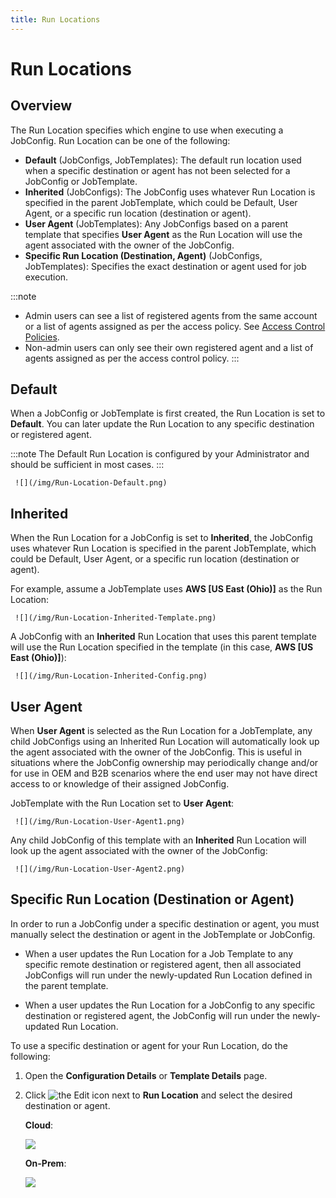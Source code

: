 ```yaml
---
title: Run Locations
---
```


# Run Locations

## Overview

The Run Location specifies which engine to use when executing a JobConfig. Run Location can be one of the following: 

* **Default** (JobConfigs, JobTemplates): The default run location used when a specific destination or agent has not been selected for a JobConfig or JobTemplate. 
* **Inherited** (JobConfigs): The JobConfig uses whatever Run Location is specified in the parent JobTemplate, which could be Default, User Agent, or a specific run location (destination or agent).
* **User Agent** (JobTemplates): Any JobConfigs based on a parent template that specifies **User Agent** as the Run Location will use the agent associated with the owner of the JobConfig.
* **Specific Run Location (Destination, Agent)** (JobConfigs, JobTemplates): Specifies the exact destination or agent used for job execution.

:::note
* Admin users can see a list of registered agents from the same account or a list of agents assigned as per the access policy. See [Access Control Policies](./admin/access-control/access-control-polices).
* Non-admin users can only see their own registered agent and a list of agents assigned as per the access control policy.
:::

## Default

When a JobConfig or JobTemplate is first created, the Run Location is set to **Default**. You can later update the Run Location to any specific destination or registered agent.

:::note
The Default Run Location is configured by your Administrator and should be sufficient in most cases.
:::

     ![](/img/Run-Location-Default.png)

## Inherited

When the Run Location for a JobConfig is set to **Inherited**, the JobConfig uses whatever Run Location is specified in the parent JobTemplate, which could be Default, User Agent, or a specific run location (destination or agent).

For example, assume a JobTemplate uses **AWS [US East (Ohio)]** as the Run Location:

     ![](/img/Run-Location-Inherited-Template.png)

A JobConfig with an **Inherited** Run Location that uses this parent template will use the Run Location specified in the template (in this case, **AWS [US East (Ohio)]**):

     ![](/img/Run-Location-Inherited-Config.png)

## User Agent

When **User Agent** is selected as the Run Location for a JobTemplate, any child JobConfigs using an Inherited Run Location will automatically look up the agent associated with the owner of the JobConfig. This is useful in situations where the JobConfig ownership may periodically change and/or for use in OEM and B2B scenarios where the end user may not have direct access to or knowledge of their assigned JobConfig.

JobTemplate with the Run Location set to **User Agent**:

     ![](/img/Run-Location-User-Agent1.png)

Any child JobConfig of this template with an **Inherited** Run Location will look up the agent associated with the owner of the JobConfig:

     ![](/img/Run-Location-User-Agent2.png)

## Specific Run Location (Destination or Agent)

In order to run a JobConfig under a specific destination or agent, you must manually select the destination or agent in the JobTemplate or JobConfig.

* When a user updates the Run Location for a Job Template to any specific remote destination or registered agent, then all associated JobConfigs will run under the newly-updated Run Location defined in the parent template.

* When a user updates the Run Location for a JobConfig to any specific destination or registered agent, the JobConfig will run under the newly-updated Run Location.

To use a specific destination or agent for your Run Location, do the following:

1. Open the **Configuration Details** or **Template Details** page.
2. Click <img src="/img/icons/edit-icon.png" className="icon" alt="the Edit icon"/> next to **Run Location** and select the desired destination or agent. 

   **Cloud**:

     ![](/img/Run-Location-Destination-Cloud.png)

   **On-Prem**:

     ![](/img/Run-Location-Destination-On-Prem.png)

